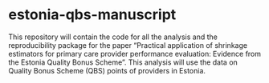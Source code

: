 # estonia-qbs-manuscript
This repository will contain the code for all the analysis and the reproducibility package for the paper “Practical application of shrinkage estimators for primary care provider performance evaluation: Evidence from the Estonia Quality Bonus Scheme”. This analysis will use the data on Quality Bonus Scheme (QBS) points of providers in Estonia.
